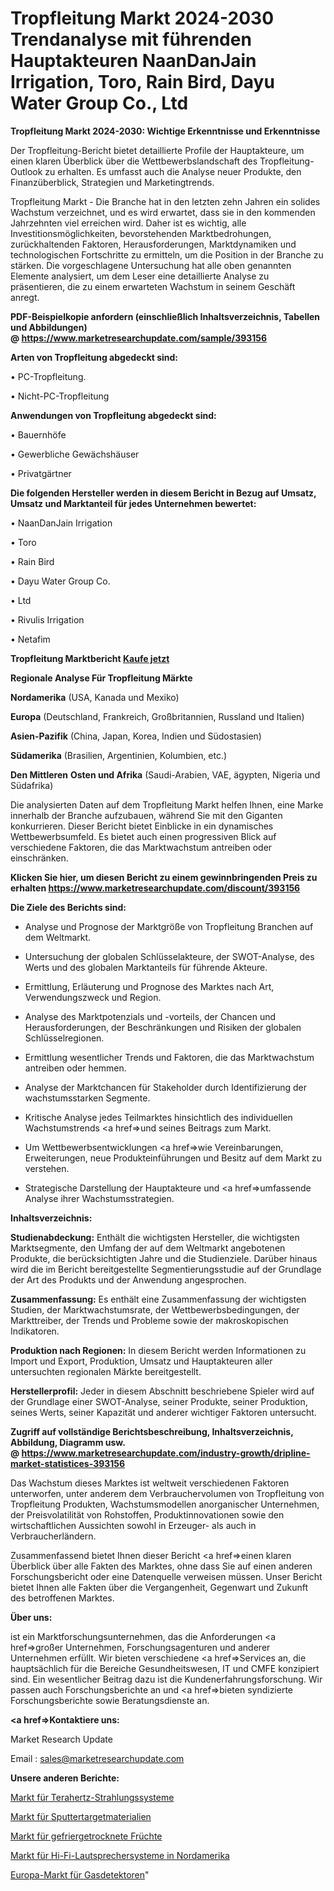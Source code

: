 # Tropfleitung Markt 2024-2030 Trendanalyse mit führenden Hauptakteuren NaanDanJain Irrigation, Toro, Rain Bird, Dayu Water Group Co., Ltd

<strong>Tropfleitung Markt 2024-2030: Wichtige Erkenntnisse und Erkenntnisse</strong>

Der Tropfleitung-Bericht bietet detaillierte Profile der Hauptakteure, um einen klaren Überblick über die Wettbewerbslandschaft des Tropfleitung-Outlook zu erhalten. Es umfasst auch die Analyse neuer Produkte, den Finanzüberblick, Strategien und Marketingtrends.

Tropfleitung Markt - Die Branche hat in den letzten zehn Jahren ein solides Wachstum verzeichnet, und es wird erwartet, dass sie in den kommenden Jahrzehnten viel erreichen wird. Daher ist es wichtig, alle Investitionsmöglichkeiten, bevorstehenden Marktbedrohungen, zurückhaltenden Faktoren, Herausforderungen, Marktdynamiken und technologischen Fortschritte zu ermitteln, um die Position in der Branche zu stärken. Die vorgeschlagene Untersuchung hat alle oben genannten Elemente analysiert, um dem Leser eine detaillierte Analyse zu präsentieren, die zu einem erwarteten Wachstum in seinem Geschäft anregt.

<strong><b>PDF-Beispielkopie anfordern (einschließlich Inhaltsverzeichnis, Tabellen und Abbildungen) @ </b></strong><strong><a href=https://www.marketresearchupdate.com/sample/393156><strong>https://www.marketresearchupdate.com/sample/393156</u></a></strong></strong>

<strong>Arten von Tropfleitung abgedeckt sind:</strong>

• PC-Tropfleitung.

• Nicht-PC-Tropfleitung

<strong>Anwendungen von Tropfleitung abgedeckt sind:</strong>

• Bauernhöfe

• Gewerbliche Gewächshäuser

• Privatgärtner

<strong>Die folgenden Hersteller werden in diesem Bericht in Bezug auf Umsatz, Umsatz und Marktanteil für jedes Unternehmen bewertet:</strong>

• NaanDanJain Irrigation

• Toro

• Rain Bird

• Dayu Water Group Co.

• Ltd

• Rivulis Irrigation

• Netafim

<strong>Tropfleitung Marktbericht <a href=https://www.marketresearchupdate.com/buynow/393156>Kaufe jetzt</a></strong>

<strong>Regionale Analyse Für Tropfleitung Märkte</strong>

<strong>Nordamerika</strong> (USA, Kanada und Mexiko)

<strong>Europa</strong> (Deutschland, Frankreich, Großbritannien, Russland und Italien)

<strong>Asien-Pazifik</strong> (China, Japan, Korea, Indien und Südostasien)

<strong>Südamerika</strong> (Brasilien, Argentinien, Kolumbien, etc.)

<strong>Den Mittleren</strong> <strong>Osten und Afrika</strong> (Saudi-Arabien, VAE, ägypten, Nigeria und Südafrika)

Die analysierten Daten auf dem Tropfleitung Markt helfen Ihnen, eine Marke innerhalb der Branche aufzubauen, während Sie mit den Giganten konkurrieren. Dieser Bericht bietet Einblicke in ein dynamisches Wettbewerbsumfeld. Es bietet auch einen progressiven Blick auf verschiedene Faktoren, die das Marktwachstum antreiben oder einschränken.

<strong>Klicken Sie hier, um diesen Bericht zu einem gewinnbringenden Preis zu erhalten
</strong><strong><a href=https://www.marketresearchupdate.com/discount/393156>https://www.marketresearchupdate.com/discount/393156</b></u></strong></a>

<strong>Die Ziele des Berichts sind:</strong>

- Analyse und Prognose der Marktgröße von Tropfleitung Branchen auf dem Weltmarkt.

- Untersuchung der globalen Schlüsselakteure, der SWOT-Analyse, des Werts und des globalen Marktanteils für führende Akteure.

- Ermittlung, Erläuterung und Prognose des Marktes nach Art, Verwendungszweck und Region.

- Analyse des Marktpotenzials und -vorteils, der Chancen und Herausforderungen, der Beschränkungen und Risiken der globalen Schlüsselregionen.

- Ermittlung wesentlicher Trends und Faktoren, die das Marktwachstum antreiben oder hemmen.

- Analyse der Marktchancen für Stakeholder durch Identifizierung der wachstumsstarken Segmente.

- Kritische Analyse jedes Teilmarktes hinsichtlich des individuellen Wachstumstrends <a href=>und</a> seines Beitrags zum Markt.

- Um Wettbewerbsentwicklungen <a href=>wie</a> Vereinbarungen, Erweiterungen, neue Produkteinführungen und Besitz auf dem Markt zu verstehen.

- Strategische Darstellung der Hauptakteure und <a href=>umfas</a>sende Analyse ihrer Wachstumsstrategien.

<strong>Inhaltsverzeichnis:</strong>

<strong>Studienabdeckung:</strong> Enthält die wichtigsten Hersteller, die wichtigsten Marktsegmente, den Umfang der auf dem Weltmarkt angebotenen Produkte, die berücksichtigten Jahre und die Studienziele. Darüber hinaus wird die im Bericht bereitgestellte Segmentierungsstudie auf der Grundlage der Art des Produkts und der Anwendung angesprochen.

<strong>Zusammenfassung:</strong> Es enthält eine Zusammenfassung der wichtigsten Studien, der Marktwachstumsrate, der Wettbewerbsbedingungen, der Markttreiber, der Trends und Probleme sowie der makroskopischen Indikatoren.

<strong>Produktion nach Regionen:</strong> In diesem Bericht werden Informationen zu Import und Export, Produktion, Umsatz und Hauptakteuren aller untersuchten regionalen Märkte bereitgestellt.

<strong>Herstellerprofil:</strong> Jeder in diesem Abschnitt beschriebene Spieler wird auf der Grundlage einer SWOT-Analyse, seiner Produkte, seiner Produktion, seines Werts, seiner Kapazität und anderer wichtiger Faktoren untersucht.

<strong><b>Zugriff auf vollständige Berichtsbeschreibung, Inhaltsverzeichnis, Abbildung, Diagramm usw. @ </b></strong><strong><a href=https://www.marketresearchupdate.com/industry-growth/dripline-market-statistices-393156>https://www.marketresearchupdate.com/industry-growth/dripline-market-statistices-393156</a></strong>

Das Wachstum dieses Marktes ist weltweit verschiedenen Faktoren unterworfen, unter anderem dem Verbrauchervolumen von Tropfleitung von Tropfleitung Produkten, Wachstumsmodellen anorganischer Unternehmen, der Preisvolatilität von Rohstoffen, Produktinnovationen sowie den wirtschaftlichen Aussichten sowohl in Erzeuger- als auch in Verbraucherländern.

Zusammenfassend bietet Ihnen dieser Bericht <a href=>einen</a> klaren Überblick über alle Fakten des Marktes, ohne dass Sie auf einen anderen Forschungsbericht oder eine Datenquelle verweisen müssen. Unser Bericht bietet Ihnen alle Fakten über die Vergangenheit, Gegenwart und Zukunft des betroffenen Marktes.

<strong>Über uns:</strong>

 ist ein Marktforschungsunternehmen, das die Anforderungen <a href=>großer</a> Unternehmen, Forschungsagenturen und anderer Unternehmen erfüllt. Wir bieten verschiedene <a href=>Services</a> an, die hauptsächlich für die Bereiche Gesundheitswesen, IT und CMFE konzipiert sind. Ein wesentlicher Beitrag dazu ist die Kundenerfahrungsforschung. Wir passen auch Forschungsberichte an und <a href=>bieten</a> syndizierte Forschungsberichte sowie Beratungsdienste an.

<strong><a href=>Kontaktiere uns:</a></strong>

Market Research Update

Email : sales@marketresearchupdate.com

<strong>Unsere anderen Berichte:</strong>

<a href=https://www.linkedin.com/pulse/terahertz-radiation-system-market-2023-challenges>Markt für Terahertz-Strahlungssysteme</a>

<a href=https://www.linkedin.com/pulse/sputtering-target-material-market-sizing-up>Markt für Sputtertargetmaterialien</a>

<a href=https://www.linkedin.com/pulse/freeze-dried-fruit-market-2023-remarking-enormous>Markt für gefriergetrocknete Früchte</a>

<a href=https://www.linkedin.com/pulse/north-america-hi-fi-speaker-system-market-2023>Markt für Hi-Fi-Lautsprechersysteme in Nordamerika</a>

<a href=https://www.linkedin.com/pulse/europe-gas-detector-market-report-covers-rln7f/>Europa-Markt für Gasdetektoren</a>"
